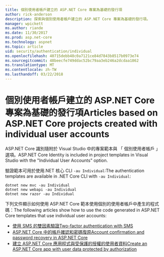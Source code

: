```yaml
---
title: 個別使用者帳戶建立的 ASP.NET Core 專案為基礎的發行項
author: rick-anderson
description: 探索與個別使用者帳戶建立的 ASP.NET Core 專案為基礎的發行項。
manager: wpickett
ms.author: riande
ms.date: 11/30/2017
ms.prod: asp.net-core
ms.technology: aspnet
ms.topic: article
uid: security/authentication/individual
ms.openlocfilehash: 40715debb48c0a7121ce84d7843b8517b0973e74
ms.sourcegitcommit: 48beecfe749ddac52bc79aa3eb246a2dcdaa1862
ms.translationtype: MT
ms.contentlocale: zh-TW
ms.lasthandoff: 03/22/2018
---
```

# <a name="articles-based-on-aspnet-core-projects-created-with-individual-user-accounts"></a><span data-ttu-id="5a67b-103">個別使用者帳戶建立的 ASP.NET Core 專案為基礎的發行項</span><span class="sxs-lookup"><span data-stu-id="5a67b-103">Articles based on ASP.NET Core projects created with individual user accounts</span></span>

<span data-ttu-id="5a67b-104">ASP.NET Core 識別隨附於 Visual Studio 中的專案範本與 「 個別使用者帳戶 」 選項。</span><span class="sxs-lookup"><span data-stu-id="5a67b-104">ASP.NET Core Identity is included in project templates in Visual Studio with the "Individual User Accounts" option.</span></span>

<span data-ttu-id="5a67b-105">驗證範本可用於使用.NET 核心 CLI `-au Individual`:</span><span class="sxs-lookup"><span data-stu-id="5a67b-105">The authentication templates are available in .NET Core CLI with `-au Individual`:</span></span>

```console
dotnet new mvc -au Individual
dotnet new webapi -au Individual
dotnet new razor -au Individual
```

<span data-ttu-id="5a67b-106">下列文件顯示如何使用 ASP.NET Core 範本使用個別的使用者帳戶中產生的程式碼：</span><span class="sxs-lookup"><span data-stu-id="5a67b-106">The following articles show how to use the code generated in ASP.NET Core templates that use individual user accounts:</span></span>

* [<span data-ttu-id="5a67b-107">使用 SMS 的雙因素驗證</span><span class="sxs-lookup"><span data-stu-id="5a67b-107">Two-factor authentication with SMS</span></span>](xref:security/authentication/2fa)
* [<span data-ttu-id="5a67b-108">ASP.NET Core 中的帳戶確認和密碼復原</span><span class="sxs-lookup"><span data-stu-id="5a67b-108">Account confirmation and password recovery in ASP.NET Core</span></span>](xref:security/authentication/accconfirm)
* [<span data-ttu-id="5a67b-109">建立 ASP.NET Core 應用程式與受保護的授權的使用者資料</span><span class="sxs-lookup"><span data-stu-id="5a67b-109">Create an ASP.NET Core app with user data protected by authorization</span></span>](xref:security/authorization/secure-data)
